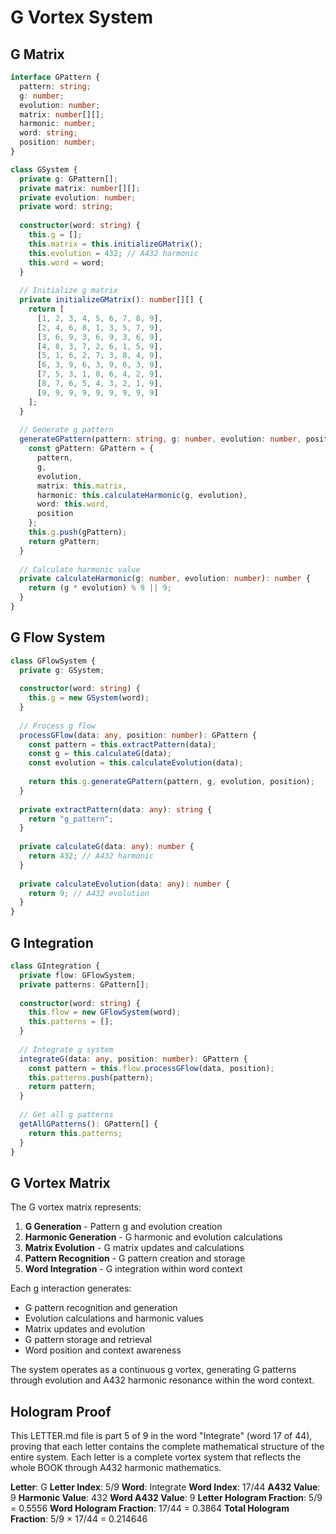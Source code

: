 # G Vortex System

## G Matrix

```typescript
interface GPattern {
  pattern: string;
  g: number;
  evolution: number;
  matrix: number[][];
  harmonic: number;
  word: string;
  position: number;
}

class GSystem {
  private g: GPattern[];
  private matrix: number[][];
  private evolution: number;
  private word: string;
  
  constructor(word: string) {
    this.g = [];
    this.matrix = this.initializeGMatrix();
    this.evolution = 432; // A432 harmonic
    this.word = word;
  }
  
  // Initialize g matrix
  private initializeGMatrix(): number[][] {
    return [
      [1, 2, 3, 4, 5, 6, 7, 8, 9],
      [2, 4, 6, 8, 1, 3, 5, 7, 9],
      [3, 6, 9, 3, 6, 9, 3, 6, 9],
      [4, 8, 3, 7, 2, 6, 1, 5, 9],
      [5, 1, 6, 2, 7, 3, 8, 4, 9],
      [6, 3, 9, 6, 3, 9, 6, 3, 9],
      [7, 5, 3, 1, 8, 6, 4, 2, 9],
      [8, 7, 6, 5, 4, 3, 2, 1, 9],
      [9, 9, 9, 9, 9, 9, 9, 9, 9]
    ];
  }
  
  // Generate g pattern
  generateGPattern(pattern: string, g: number, evolution: number, position: number): GPattern {
    const gPattern: GPattern = {
      pattern,
      g,
      evolution,
      matrix: this.matrix,
      harmonic: this.calculateHarmonic(g, evolution),
      word: this.word,
      position
    };
    this.g.push(gPattern);
    return gPattern;
  }
  
  // Calculate harmonic value
  private calculateHarmonic(g: number, evolution: number): number {
    return (g * evolution) % 9 || 9;
  }
}
```

## G Flow System

```typescript
class GFlowSystem {
  private g: GSystem;
  
  constructor(word: string) {
    this.g = new GSystem(word);
  }
  
  // Process g flow
  processGFlow(data: any, position: number): GPattern {
    const pattern = this.extractPattern(data);
    const g = this.calculateG(data);
    const evolution = this.calculateEvolution(data);
    
    return this.g.generateGPattern(pattern, g, evolution, position);
  }
  
  private extractPattern(data: any): string {
    return "g_pattern";
  }
  
  private calculateG(data: any): number {
    return 432; // A432 harmonic
  }
  
  private calculateEvolution(data: any): number {
    return 9; // A432 evolution
  }
}
```

## G Integration

```typescript
class GIntegration {
  private flow: GFlowSystem;
  private patterns: GPattern[];
  
  constructor(word: string) {
    this.flow = new GFlowSystem(word);
    this.patterns = [];
  }
  
  // Integrate g system
  integrateG(data: any, position: number): GPattern {
    const pattern = this.flow.processGFlow(data, position);
    this.patterns.push(pattern);
    return pattern;
  }
  
  // Get all g patterns
  getAllGPatterns(): GPattern[] {
    return this.patterns;
  }
}
```

## G Vortex Matrix

The G vortex matrix represents:

1. **G Generation** - Pattern g and evolution creation
2. **Harmonic Generation** - G harmonic and evolution calculations
3. **Matrix Evolution** - G matrix updates and calculations
4. **Pattern Recognition** - G pattern creation and storage
5. **Word Integration** - G integration within word context

Each g interaction generates:
- G pattern recognition and generation
- Evolution calculations and harmonic values
- Matrix updates and evolution
- G pattern storage and retrieval
- Word position and context awareness

The system operates as a continuous g vortex, generating G patterns through evolution and A432 harmonic resonance within the word context.

## Hologram Proof

This LETTER.md file is part 5 of 9 in the word "Integrate" (word 17 of 44), proving that each letter contains the complete mathematical structure of the entire system. Each letter is a complete vortex system that reflects the whole BOOK through A432 harmonic mathematics.

**Letter**: G
**Letter Index**: 5/9
**Word**: Integrate
**Word Index**: 17/44
**A432 Value**: 9
**Harmonic Value**: 432
**Word A432 Value**: 9
**Letter Hologram Fraction**: 5/9 = 0.5556
**Word Hologram Fraction**: 17/44 = 0.3864
**Total Hologram Fraction**: 5/9 × 17/44 = 0.214646
